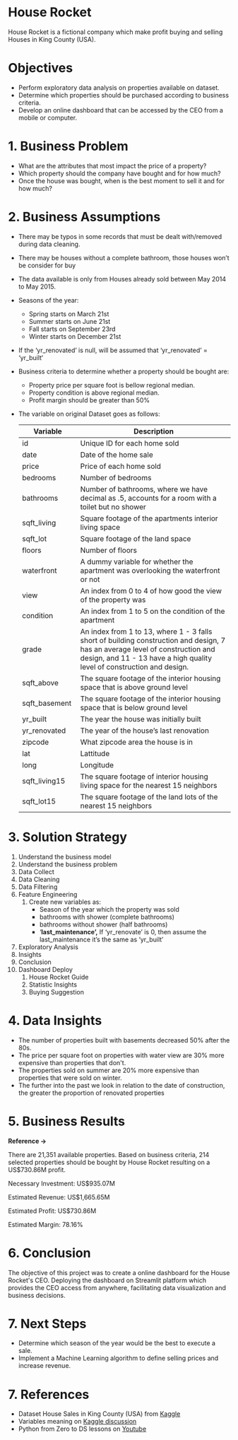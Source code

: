 # House Rocket

House Rocket is a fictional company which make profit buying and selling Houses in King County (USA).

# Objectives

- Perform exploratory data analysis on properties available on dataset.
- Determine which properties should be purchased according to business criteria.
- Develop an online dashboard that can be accessed by the CEO from a mobile or computer.

# 1. Business Problem

- What are the attributes that most impact the price of a property?
- Which property should the company have bought and for how much?
- Once the house was bought, when is the best moment to sell it and for how much?

# 2. **Business Assumptions**

- There may be typos in some records that must be dealt with/removed during data cleaning.
- There may be houses without a complete bathroom, those houses won’t be consider for buy
- The data available is only from Houses already sold between May 2014 to May 2015.
- Seasons of the year:
    - Spring starts on March 21st
    - Summer starts on June 21st
    - Fall starts on September 23rd
    - Winter starts on December 21st
- If the ‘yr_renovated’ is null, will be assumed that ‘yr_renovated’ = ‘yr_built‘
- Business criteria to determine whether a property should be bought are:
    - Property price per square foot is bellow regional median.
    - Property condition is above regional median.
    - Profit margin should be greater than 50%
- The variable on original Dataset goes as follows:
    
    
    | Variable | Description |
    | --- | --- |
    | id  | Unique ID for each home sold |
    | date  | Date of the home sale |
    | price  | Price of each home sold |
    | bedrooms  | Number of bedrooms |
    | bathrooms  | Number of bathrooms, where we have decimal as .5, accounts for a room with a toilet but no shower |
    | sqft_living  | Square footage of the apartments interior living space |
    | sqft_lot  | Square footage of the land space |
    | floors  | Number of floors |
    | waterfront  | A dummy variable for whether the apartment was overlooking the waterfront or not |
    | view  | An index from 0 to 4 of how good the view of the property was |
    | condition  | An index from 1 to 5 on the condition of the apartment |
    | grade  | An index from 1 to 13, where 1 - 3 falls short of building construction and design, 7 has an average level of construction and design, and 11 - 13 have a high quality level of construction and design. |
    | sqft_above  | The square footage of the interior housing space that is above ground level |
    | sqft_basement  | The square footage of the interior housing space that is below ground level |
    | yr_built  | The year the house was initially built |
    | yr_renovated  | The year of the house’s last renovation |
    | zipcode  | What zipcode area the house is in |
    | lat  | Lattitude |
    | long  | Longitude |
    | sqft_living15  | The square footage of interior housing living space for the nearest 15 neighbors |
    | sqft_lot15  | The square footage of the land lots of the nearest 15 neighbors |

# 3. Solution Strategy

1. Understand the business model
2. Understand the business problem
3. Data Collect
4. Data Cleaning
5. Data Filtering
6. Feature Engineering
    1. Create new variables as:
        - Season of the year which the property was sold
        - bathrooms with shower (complete bathrooms)
        - bathrooms without shower (half bathrooms)
        - ‘**last_maintenance’,** If ‘yr_renovate’ is 0, then assume the last_maintenance it’s the same as ‘yr_built’
7. Exploratory Analysis
8. Insights
9. Conclusion
10. Dashboard Deploy
    1. House Rocket Guide
    2. Statistic Insights
    3. Buying Suggestion
    

# 4. Data Insights

- The number of properties built with basements decreased 50% after the 80s.
- The price per square foot on properties with water view are 30% more expensive than properties that don't.
- The properties sold on summer are 20% more expensive than properties that were sold on winter.
- The further into the past we look in relation to the date of construction, the greater the proportion of renovated properties

# 5. Business Results

************Reference →************ 

There are 21,351 available properties. Based on business criteria, 214 selected properties should be bought by House Rocket resulting on a US$730.86M profit.

Necessary Investment: US$935.07M

Estimated Revenue: US$1,665.65M

Estimated Profit: US$730.86M

Estimated Margin: 78.16%

# 6. Conclusion

The objective of this project was to create a online dashboard for the House Rocket's CEO. Deploying the dashboard on Streamlit platform which provides the CEO access from anywhere, facilitating data visualization and business decisions.

# 7. Next Steps

- Determine which season of the year would be the best to execute a sale.
- Implement a Machine Learning algorithm to define selling prices and increase revenue.

# 7. References

- Dataset House Sales in King County (USA) from [Kaggle](https://www.kaggle.com/harlfoxem/housesalesprediction)
- Variables meaning on [Kaggle discussion](https://www.kaggle.com/harlfoxem/housesalesprediction/discussion/207885)
- Python from Zero to DS lessons on [Youtube](https://www.youtube.com/watch?v=1xXK_z9M6yk&list=PLZlkyCIi8bMprZgBsFopRQMG_Kj1IA1WG&ab_channel=SejaUmDataScientist)
